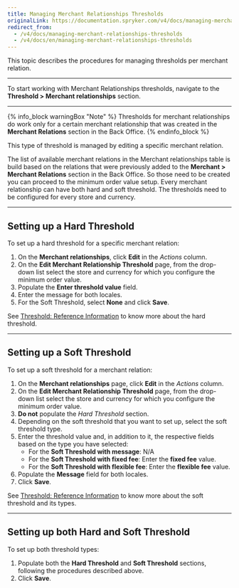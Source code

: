 ```yaml
---
title: Managing Merchant Relationships Thresholds
originalLink: https://documentation.spryker.com/v4/docs/managing-merchant-relationships-thresholds
redirect_from:
  - /v4/docs/managing-merchant-relationships-thresholds
  - /v4/docs/en/managing-merchant-relationships-thresholds
---
```


This topic describes the procedures for managing thresholds per merchant relation.
***
To start working with Merchant Relationships thresholds, navigate to the **Threshold > Merchant relationships** section.
***
{% info_block warningBox "Note" %}
Thresholds for merchant relationships do work only for a certain merchant relationship that was created in the **Merchant Relations** section in the Back Office.
{% endinfo_block %}

This type of threshold is managed by editing a specific merchant relation. 
 
The list of available merchant relations in the Merchant relationships table is build based on the relations that were previously added to the **Merchant > Merchant Relations** section in the Back Office. So those need to be created you can proceed to the minimum order value setup.
Every merchant relationship can have both hard and soft threshold. The thresholds need to be configured for every store and currency.
***
## Setting up a Hard Threshold

To set up a hard threshold for a specific merchant relation:
1. On the **Merchant relationships**,  click **Edit** in the _Actions_ column.
2. On the **Edit Merchant Relationship Threshold** page, from the drop-down list select the store and currency for which you configure the minimum order value.
3. Populate the **Enter threshold value** field.
4. Enter the message for both locales.
5. For the Soft Threshold, select **None** and click **Save**.

See [Threshold: Reference Information](/docs/scos/dev/user-guides/202001.0/back-office-user-guide/thresholds/references/threshold-refer) to know more about the hard threshold.
***
## Setting up a Soft Threshold

To set up a soft threshold for a merchant relation:
1. On the **Merchant relationships** page, click **Edit** in the _Actions_ column.
2. On the **Edit Merchant Relationship Threshold** page, from the drop-down list select the store and currency for which you configure the minimum order value.
3. **Do not** populate the *Hard Threshold* section.
4. Depending on the soft threshold that you want to set up, select the soft threshold type.
5. Enter the threshold value and, in addition to it, the respective fields based on the type you have selected:
    * For the **Soft Threshold with message**:
       N/A
   *  For the **Soft Threshold with fixed fee**:
        Enter the **fixed fee** value.
    * For the **Soft Threshold with flexible fee**:
        Enter the **flexible fee** value.
6. Populate the **Message** field for both locales.
7. Click **Save**.

See [Threshold: Reference Information](/docs/scos/dev/user-guides/202001.0/back-office-user-guide/thresholds/references/threshold-refer) to know more about the soft threshold and its types.
***
## Setting up both Hard and Soft Threshold

To set up both threshold types:

1. Populate both the **Hard Threshold** and **Soft Threshold** sections, following the procedures described above.
2. Click **Save**.
